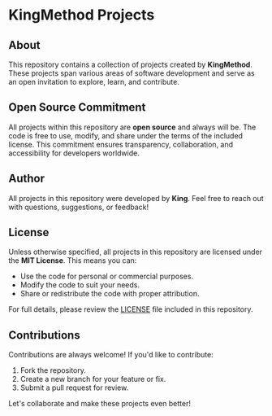 # KingMethod Projects

## About
This repository contains a collection of projects created by **KingMethod**. These projects span various areas of software development and serve as an open invitation to explore, learn, and contribute.

## Open Source Commitment
All projects within this repository are **open source** and always will be. The code is free to use, modify, and share under the terms of the included license. This commitment ensures transparency, collaboration, and accessibility for developers worldwide.

## Author
All projects in this repository were developed by **King**. Feel free to reach out with questions, suggestions, or feedback!

## License
Unless otherwise specified, all projects in this repository are licensed under the **MIT License**. This means you can:
- Use the code for personal or commercial purposes.
- Modify the code to suit your needs.
- Share or redistribute the code with proper attribution.

For full details, please review the [LICENSE](LICENSE) file included in this repository.

## Contributions
Contributions are always welcome! If you'd like to contribute:
1. Fork the repository.
2. Create a new branch for your feature or fix.
3. Submit a pull request for review.

Let's collaborate and make these projects even better!
